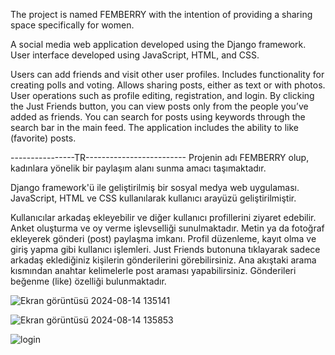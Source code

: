 The project is named FEMBERRY with the intention of providing a sharing space specifically for women.


A social media web application developed using the Django framework.
User interface developed using JavaScript, HTML, and CSS.

Users can add friends and visit other user profiles.
Includes functionality for creating polls and voting.
Allows sharing posts, either as text or with photos.
User operations such as profile editing, registration, and login.
By clicking the Just Friends button, you can view posts only from the people you’ve added as friends.
You can search for posts using keywords through the search bar in the main feed.
The application includes the ability to like (favorite) posts.




----------------TR-------------------------
Projenin adı FEMBERRY olup, kadınlara yönelik bir paylaşım alanı sunma amacı taşımaktadır.

Django framework'ü ile geliştirilmiş bir sosyal medya web uygulaması.
JavaScript, HTML ve CSS kullanılarak kullanıcı arayüzü geliştirilmiştir.

Kullanıcılar arkadaş ekleyebilir ve diğer kullanıcı profillerini ziyaret edebilir.
Anket oluşturma ve oy verme işlevselliği sunulmaktadır.
Metin ya da fotoğraf ekleyerek gönderi (post) paylaşma imkanı.
Profil düzenleme, kayıt olma ve giriş yapma gibi kullanıcı işlemleri.
Just Friends butonuna tıklayarak sadece arkadaş eklediğiniz kişilerin gönderilerini görebilirsiniz.
Ana akıştaki arama kısmından anahtar kelimelerle post araması yapabilirsiniz.
Gönderileri beğenme (like) özelliği bulunmaktadır.


![Ekran görüntüsü 2024-08-14 135141](https://github.com/user-attachments/assets/eae84025-e33c-4d02-9b51-5d308d7fbab4)

![Ekran görüntüsü 2024-08-14 135853](https://github.com/user-attachments/assets/c62ded5e-6365-41b8-9f1d-8b833fd3d875)

![login](https://github.com/user-attachments/assets/8d858194-bd38-4a75-abce-5b11fe9bedda)






